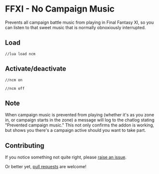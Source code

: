 
# FFXI - No Campaign Music

Prevents all campaign battle music from playing in Final Fantasy XI, so you can listen to that sweet music that is normally obnoxiously interrupted.

## Load

```
//lua load ncm
```

## Activate/deactivate

```
//ncm on
```

```
//ncm off
```

## Note

When campaign music is prevented from playing (whether it's as you zone in, or campaign starts in the zone) a message will log to the chatlog stating "Prevented campaign music." This not only confirms the addon is working, but shows you there's a campaign active should you want to take part.

## Contributing

If you notice something not quite right, please [raise an issue](https://github.com/xurion/ffxi-no-campaign-music/issues).

Or better yet, [pull requests](https://github.com/xurion/ffxi-no-campaign-music/pulls) are welcome!
